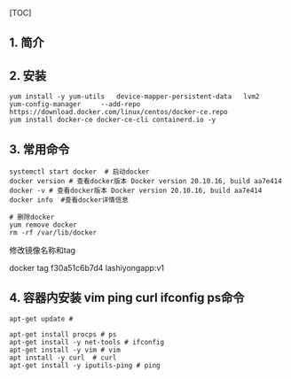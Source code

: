 [TOC]

## 1. 简介

## 2. 安装

```shell
yum install -y yum-utils   device-mapper-persistent-data   lvm2
yum-config-manager     --add-repo     https://download.docker.com/linux/centos/docker-ce.repo
yum install docker-ce docker-ce-cli containerd.io -y
```

## 3. 常用命令

```shell
systemctl start docker  # 启动docker
docker version # 查看docker版本 Docker version 20.10.16, build aa7e414
docker -v # 查看docker版本 Docker version 20.10.16, build aa7e414
docker info  #查看docker详情信息  

# 删除docker
yum remove docker
rm -rf /var/lib/docker
```

修改镜像名称和tag

docker tag f30a51c6b7d4 lashiyongapp:v1

## 4. 容器内安装 vim ping curl ifconfig ps命令

```shell
apt-get update # 

apt-get install procps # ps
apt-get install -y net-tools # ifconfig
apt-get install -y vim # vim
apt install -y curl  # curl
apt-get install -y iputils-ping # ping
```

